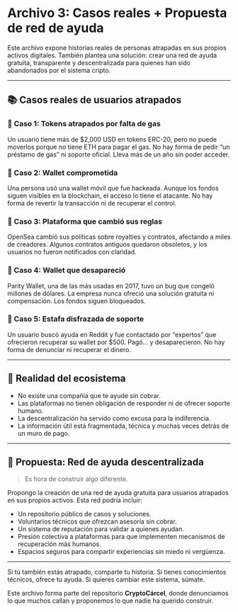 # Archivo 3: Casos reales + Propuesta de red de ayuda

Este archivo expone historias reales de personas atrapadas en sus propios activos digitales. También plantea una solución: crear una red de ayuda gratuita, transparente y descentralizada para quienes han sido abandonados por el sistema cripto.

---

## 📚 Casos reales de usuarios atrapados

### 🔹 Caso 1: Tokens atrapados por falta de gas
Un usuario tiene más de $2,000 USD en tokens ERC-20, pero no puede moverlos porque no tiene ETH para pagar el gas. No hay forma de pedir “un préstamo de gas” ni soporte oficial. Lleva más de un año sin poder acceder.

### 🔹 Caso 2: Wallet comprometida
Una persona usó una wallet móvil que fue hackeada. Aunque los fondos siguen visibles en la blockchain, el acceso lo tiene el atacante. No hay forma de revertir la transacción ni de recuperar el control.

### 🔹 Caso 3: Plataforma que cambió sus reglas
OpenSea cambió sus políticas sobre royalties y contratos, afectando a miles de creadores. Algunos contratos antiguos quedaron obsoletos, y los usuarios no fueron notificados con claridad.

### 🔹 Caso 4: Wallet que desapareció
Parity Wallet, una de las más usadas en 2017, tuvo un bug que congeló millones de dólares. La empresa nunca ofreció una solución gratuita ni compensación. Los fondos siguen bloqueados.

### 🔹 Caso 5: Estafa disfrazada de soporte
Un usuario buscó ayuda en Reddit y fue contactado por “expertos” que ofrecieron recuperar su wallet por $500. Pagó… y desaparecieron. No hay forma de denunciar ni recuperar el dinero.

---

## 🧨 Realidad del ecosistema

- No existe una compañía que te ayude sin cobrar.
- Las plataformas no tienen obligación de responder ni de ofrecer soporte humano.
- La descentralización ha servido como excusa para la indiferencia.
- La información útil está fragmentada, técnica y muchas veces detrás de un muro de pago.

---

## 🧩 Propuesta: Red de ayuda descentralizada

> Es hora de construir algo diferente.

Propongo la creación de una red de ayuda gratuita para usuarios atrapados en sus propios activos. Esta red podría incluir:

- Un repositorio público de casos y soluciones.
- Voluntarios técnicos que ofrezcan asesoría sin cobrar.
- Un sistema de reputación para validar a quienes ayudan.
- Presión colectiva a plataformas para que implementen mecanismos de recuperación más humanos.
- Espacios seguros para compartir experiencias sin miedo ni vergüenza.

---

Si tú también estás atrapado, comparte tu historia. Si tienes conocimientos técnicos, ofrece tu ayuda. Si quieres cambiar este sistema, súmate.

Este archivo forma parte del repositorio **CryptoCárcel**, donde denunciamos lo que muchos callan y proponemos lo que nadie ha querido construir.